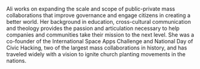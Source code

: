 ﻿---
name: Ali Llewellyn 
description: Co-founder, International Space Apps Challenge
picture: ali_llewellyn.jpg

---

Ali works on expanding the scale and scope of public-private mass collaborations that improve governance and engage citizens in creating a better world. Her background in education, cross-cultural communication and theology provides the passion and articulation necessary to help companies and communities take their mission to the next level. She was a co-founder of the International Space Apps Challenge and National Day of Civic Hacking, two of the largest mass collaborations in history, and has traveled widely with a vision to ignite church planting movements in the nations. 

